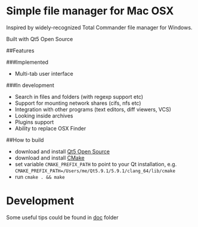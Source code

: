 Simple file manager for Mac OSX
===============================

Inspired by widely-recognized Total Commander file manager for Windows.

Built with Qt5 Open Source

##Features

###Implemented
* Multi-tab user interface

###In development
* Search in files and folders (with regexp support etc)
* Support for mounting network shares (cifs, nfs etc)
* Integration with other programs (text editors, diff viewers, VCS)
* Looking inside archives
* Plugins support
* Ability to replace OSX Finder

##How to build
* download and install [Qt5 Open Source](https://www.qt.io)
* download and install [CMake](https://cmake.org)
* set variable ``CMAKE_PREFIX_PATH`` to point to your Qt installation, e.g. 
``CMAKE_PREFIX_PATH=/Users/me/Qt5.9.1/5.9.1/clang_64/lib/cmake``
* run ``cmake . && make``


Development
===========
Some useful tips could be found in [doc](./doc) folder
